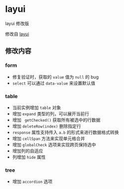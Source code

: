 # layui
layui 修改版

修改自 [layui](https://github.com/sentsin/layui/)

## 修改内容

### form

- 修复验证时，获取的 `value` 值为 `null` 的 bug
- `select` 可以通过 `data-value` 来设置默认值

### table

- 当前实例增加 `table` 对象
- 增加 `expand` 类型的列，可以展开当前行
- 增加 ` getChecked()` 获取所有被选中的行数据
- 增加 `deleteRow(index)` 删除指定行
- `response` 属性支持传入 `a.b` 的形式来进行数据格式转换
- 增加 `cellSpan` 方法来实现单元格合并
- 增加 `globalCheck` 选项来实现跨页保持选中
- 增加列的自适应
- 列增加 `hide` 属性

### tree

- 增加 `accordion` 选项